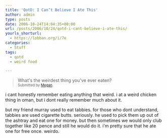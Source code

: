 ```yaml
---
title: 'QotD: I Can’t Believe I Ate This'
author: admin
type: posts
date: 2006-10-24T14:04:35+00:00
url: /posts/2006/10/24/qotd-i-cant-believe-i-ate-this/
yourls_shorturl:
  - https://lobban.org/i/7e
categories:
  - Stuff
tags:
  - qotd
  - weird food

---
```

> What's the weirdest thing you've ever eaten?&#160;   
> <span style="font-size: 0.8em">Submitted by <a class="enclosure-inline-user" href="http://elbowglitter.vox.com/">Megan</a>.</span>

i cant honestly remember eating anything that weird. i at a weird chicken thing in oman, but i dont really remember much about it.

but my friend murray used to eat tabbies. for those who dont understand, tabbies are used cigarette butts. seriously. he used to pick them up out of the ashtray and eat one for money. but then sometimes we would only club together like 20 pence and still he would do it. i'm pretty sure that he ate one for free once. weirdo.
